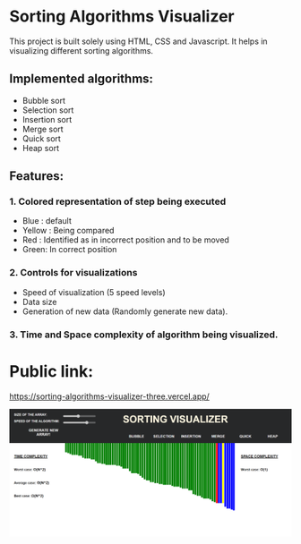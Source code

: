 # Sorting Algorithms Visualizer

This project is built solely using HTML, CSS and Javascript. It helps in visualizing different sorting algorithms.

## Implemented algorithms:
 - Bubble sort
 - Selection sort
 - Insertion sort
 - Merge sort
 - Quick sort
 - Heap sort

## Features:
### 1. Colored representation of step being executed 
 - Blue : default
 - Yellow : Being compared
 - Red : Identified as in incorrect position and to be moved
 - Green: In correct position

### 2. Controls for visualizations 
 - Speed of visualization (5 speed levels)
 - Data size 
 - Generation of new data (Randomly generate new data).

### 3. Time and Space complexity of algorithm being visualized.

# Public link:
https://sorting-algorithms-visualizer-three.vercel.app/

![Project Screenshot](./Capture.PNG)

